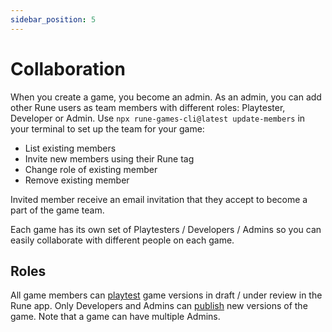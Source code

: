 ```yaml
---
sidebar_position: 5
---
```


# Collaboration

When you create a game, you become an admin. As an admin, you can add other Rune users as team members with different roles: Playtester, Developer or Admin. Use `npx rune-games-cli@latest update-members` in your terminal to set up the team for your game:

- List existing members
- Invite new members using their Rune tag
- Change role of existing member
- Remove existing member

Invited member receive an email invitation that they accept to become a part of the game team.

Each game has its own set of Playtesters / Developers / Admins so you can easily collaborate with different people on each game.

## Roles

All game members can [playtest](/docs/publishing/simulating-multiplayer) game versions in draft / under review in the Rune app. Only Developers and Admins can [publish](/docs/publishing/publishing-your-game) new versions of the game. Note that a game can have multiple Admins.

